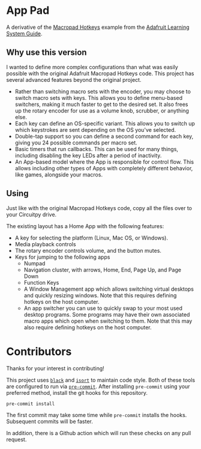 # App Pad

A derivative of the
[Macropad Hotkeys](https://github.com/adafruit/Adafruit_Learning_System_Guides/blob/main/LICENSE)
example from the
[Adafruit Learning System Guide](https://learn.adafruit.com/macropad-hotkeys/project-code).

## Why use this version

I wanted to define more complex configurations than what was easily possible with the original Adafruit Macropad Hotkeys code. This project has several advanced features beyond the original project.

* Rather than switching macro sets with the encoder, you may choose to switch macro sets with keys. This allows you to define menu-based switchers, making it much faster to get to the desired set. It also frees up the rotary encoder for use as a volume knob, scrubber, or anything else.
* Each key can define an OS-specific variant. This allows you to switch up which keystrokes are sent depending on the OS you've selected.
* Double-tap support so you can define a second command for each key, giving you 24 possible commands per macro set.
* Basic timers that run callbacks. This can be used for many things, including disabling the key LEDs after a period of inactivity.
* An App-based model where the App is responsible for control flow. This allows including other types of Apps with completely different behavior, like games, alongside your macros.

## Using
Just like with the original Macropad Hotkeys code, copy all the files over to your Circuitpy drive.

The existing layout has a Home App with the following features:

* A key for selecting the platform (Linux, Mac OS, or Windows).
* Media playback controls
* The rotary encoder controls volume, and the button mutes.
* Keys for jumping to the following apps
  * Numpad
  * Navigation cluster, with arrows, Home, End, Page Up, and Page Down
  * Function Keys
  * A Window Management app which allows switching virtual desktops and quickly resizing windows. Note that this requires defining hotkeys on the host computer.
  * An app switcher you can use to quickly swap to your most used desktop programs. Some programs may have their own associated macro apps which open when switching to them. Note that this may also require defining hotkeys on the host computer.

# Contributors

Thanks for your interest in contributing!

This project uses [`black`](https://github.com/psf/black) and [`isort`](https://pycqa.github.io/isort/) to maintain code style. Both of these tools are configured to run via [`pre-commit`](https://pre-commit.com/index.html). After installing `pre-commit` using your preferred method, install the git hooks for this repository.

```
pre-commit install
```

The first commit may take some time while `pre-commit` installs the hooks. Subsequent commits will be faster.

In addition, there is a Github action which will run these checks on any pull request.
